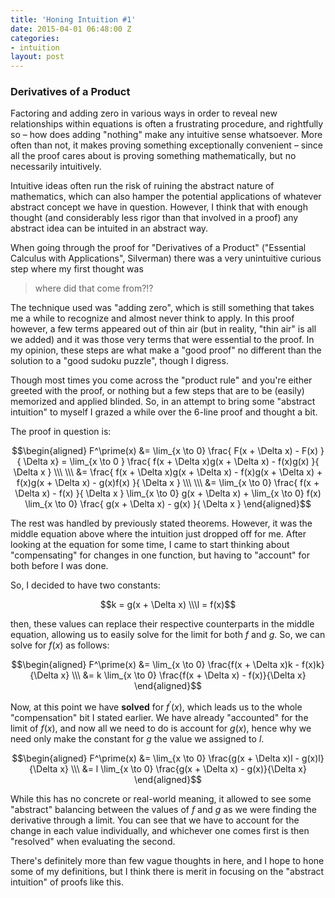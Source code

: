 ```yaml
---
title: 'Honing Intuition #1'
date: 2015-04-01 06:48:00 Z
categories:
- intuition
layout: post
---
```


### Derivatives of a Product

Factoring and adding zero in various ways in order to reveal new relationships within equations
is often a frustrating procedure, and rightfully so – how does adding "nothing" make any intuitive
sense whatsoever. More often than not, it makes proving something exceptionally convenient – since
all the proof cares about is proving something mathematically, but no necessarily intuitively.

Intuitive ideas often run the risk of ruining the abstract nature of mathematics, which can also
hamper the potential applications of whatever abstract concept we have in question. However, I think
that with enough thought (and considerably less rigor than that involved in a proof) any abstract
idea can be intuited in an abstract way.

When going through the proof for "Derivatives of a Product" ("Essential Calculus with Applications", Silverman) 
there was a very unintuitive curious step where my first thought was

> where did that come from?!?

The technique used was "adding zero", which is still something that takes me a while to recognize and almost
never think to apply. In this proof however, a few terms appeared out of thin air (but in reality, "thin air"
is all we added) and it was those very terms that were essential to the proof. In my opinion, these steps
are what make a "good proof" no different than the solution to a "good sudoku puzzle", though I digress.

Though most times you come across the "product rule" and you're either greeted with the proof, or nothing but
a few steps that are to be (easily) memorized and applied blinded. So, in an attempt to bring some "abstract
intuition" to myself I grazed a while over the 6-line proof and thought a bit.

The proof in question is:

$$\begin{aligned}
F^\prime(x)
&= \lim_{x \to 0}
\frac{
    F(x + \Delta x) - F(x)
}{
    \Delta x} = \lim_{x \to 0
}
\frac{
    f(x + \Delta x)g(x + \Delta x) - f(x)g(x)
}{
    \Delta x
} \\\ \\\
&= \frac{
    f(x + \Delta x)g(x + \Delta x) -
    f(x)g(x + \Delta x) +
    f(x)g(x + \Delta x) - g(x)f(x)
}{
    \Delta x
} \\\ \\\
&= \lim_{x \to 0}
\frac{
    f(x + \Delta x) - f(x)
}{
    \Delta x
}
\lim_{x \to 0} g(x + \Delta x) +
\lim_{x \to 0} f(x)
\lim_{x \to 0} \frac{
    g(x + \Delta x) - g(x)
}{
    \Delta x
}
\end{aligned}$$

The rest was handled by previously stated theorems. However, it was the middle equation above
where the intuition just dropped off for me. After looking at the equation for some time, I 
came to start thinking about "compensating" for changes in one function, but having to "account"
for both before I was done.

So, I decided to have two constants:

$$k = g(x + \Delta x) \\\l = f(x)$$

then, these values can replace their respective counterparts in the middle equation, allowing
us to easily solve for the limit for both $f$ and $g$. So, we can solve for $f(x)$ as follows:

$$\begin{aligned}
F^\prime(x) &= \lim_{x \to 0} \frac{f(x + \Delta x)k - f(x)k}{\Delta x} \\\
            &= k \lim_{x \to 0} \frac{f(x + \Delta x) - f(x)}{\Delta x}
\end{aligned}$$

Now, at this point we have **solved** for $f^\prime(x)$, which leads us to the whole "compensation"
bit I stated earlier. We have already "accounted" for the limit of $f(x)$, and now all we need to
do is account for $g(x)$, hence why we need only make the constant for $g$ the value we assigned
to $l$.

$$\begin{aligned}
F^\prime(x) &= \lim_{x \to 0} \frac{g(x + \Delta x)l - g(x)l}{\Delta x} \\\
            &= l \lim_{x \to 0} \frac{g(x + \Delta x) - g(x)}{\Delta x}
\end{aligned}$$

While this has no concrete or real-world meaning, it allowed to see some "abstract" balancing between
the values of $f$ and $g$ as we were finding the derivative through a limit. You can see that we have
to account for the change in each value individually, and whichever one comes first is then "resolved"
when evaluating the second.

There's definitely more than few vague thoughts in here, and I hope to hone some of my definitions,
but I think there is merit in focusing on the "abstract intuition" of proofs like this.
